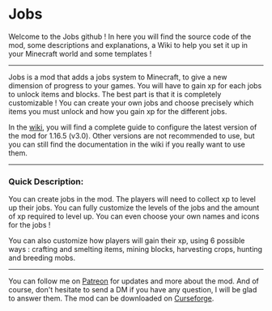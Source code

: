 # Jobs
Welcome to the Jobs github ! In here you will find the source code of the mod, some descriptions and explanations, a Wiki to help you set it up in your Minecraft world and some templates !
***
Jobs is a mod that adds a jobs system to Minecraft, to give a new dimension of progress to your games. You will have to gain xp for each jobs to unlock items and blocks. The best part is that it is completely customizable ! You can create your own jobs and choose precisely which items you must unlock and how you gain xp for the different jobs.

In the [wiki](https://github.com/PolarFox27/JobsMod/wiki), you will find a complete guide to configure the latest version of the mod for 1.16.5 (v3.0). Other versions are not recommended to use, but you can still find the documentation in the wiki if you really want to use them.
***
### Quick Description:
You can create jobs in the mod. The players will need to collect xp to level up their jobs. You can fully customize the levels of the jobs and the amount of xp required to level up. You can even choose your own names and icons for the jobs !

You can also customize how players will gain their xp, using 6 possible ways : crafting and smelting items, mining blocks, harvesting crops, hunting and breeding mobs.
***
You can follow me on [Patreon](https://patreon.com/user?u=60125437) for updates and more about the mod. And of course, don't hesitate to send a DM if you have any question, I will be glad to answer them. The mod can be downloaded on [Curseforge](https://www.curseforge.com/minecraft/mc-mods/jobs).
